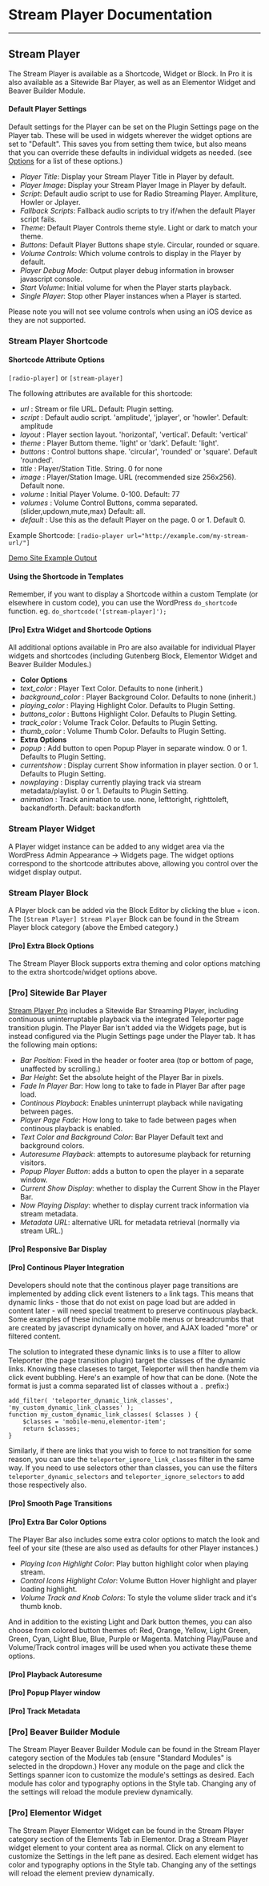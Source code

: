 # Stream Player Documentation

***


## Stream Player

The Stream Player is available as a Shortcode, Widget or Block. In Pro it is also available as a Sitewide Bar Player, as well as an Elementor Widget and Beaver Builder Module.

#### Default Player Settings

Default settings for the Player can be set on the Plugin Settings page on the Player tab. These will be used in widgets wherever the widget options are set to "Default". This saves you from setting them twice, but also means that you can override these defaults in individual widgets as needed. (see [Options](./Options.md#player) for a list of these options.)

* *Player Title*: Display your Stream Player Title in Player by default.
* *Player Image*: Display your Stream Player Image in Player by default.
* *Script*: Default audio script to use for Radio Streaming Player. Ampliture, Howler or Jplayer.
* *Fallback Scripts*: Fallback audio scripts to try if/when the default Player script fails.
* *Theme*: Default Player Controls theme style. Light or dark to match your theme.
* *Buttons*: Default Player Buttons shape style. Circular, rounded or square.
* *Volume Controls*: Which volume controls to display in the Player by default.
* *Player Debug Mode*: Output player debug information in browser javascript console.
* *Start Volume*: Initial volume for when the Player starts playback.
* *Single Player*: Stop other Player instances when a Player is started.

Please note you will not see volume controls when using an iOS device as they are not supported.

### Stream Player Shortcode

#### Shortcode Attribute Options

`[radio-player]` or `[stream-player]`

The following attributes are available for this shortcode:

* *url* : Stream or file URL. Default: Plugin setting.
* *script* : Default audio script. 'amplitude', 'jplayer', or 'howler'. Default: amplitude
* *layout* : Player section layout. 'horizontal', 'vertical'. Default: 'vertical'
* *theme* : Player Buttom theme. 'light' or 'dark'. Default: 'light'.
* *buttons* : Control buttons shape. 'circular', 'rounded' or 'square'. Default 'rounded'.
* *title* : Player/Station Title. String. 0 for none
* *image* : Player/Station Image. URL (recommended size 256x256). Default none.
* *volume* : Initial Player Volume. 0-100. Default: 77
* *volumes* : Volume Control Buttons, comma separated. (slider,updown,mute,max) Default: all.
* *default* : Use this as the default Player on the page. 0 or 1. Default 0.

Example Shortcode: `[radio-player url="http://example.com/my-stream-url/"]`

[Demo Site Example Output](https://demo.radiostation.pro/player-shortcode/)

#### Using the Shortcode in Templates

Remember, if you want to display a Shortcode within a custom Template (or elsewhere in custom code), you can use the WordPress `do_shortcode` function. eg. `do_shortcode('[stream-player]');`

#### [Pro] Extra Widget and Shortcode Options

All additional options available in Pro are also available for individual Player widgets and shortcodes (including Gutenberg Block, Elementor Widget and Beaver Builder Modules.) 

* **Color Options**
* *text_color* : Player Text Color. Defaults to none (inherit.)
* *background_color* : Player Background Color. Defaults to none (inherit.)
* *playing_color* : Playing Highlight Color. Defaults to Plugin Setting.
* *buttons_color* : Buttons Highlight Color. Defaults to Plugin Setting.
* *track_color* : Volume Track Color. Defaults to Plugin Setting.
* *thumb_color* : Volume Thumb Color. Defaults to Plugin Setting.
* **Extra Options**
* *popup* : Add button to open Popup Player in separate window. 0 or 1. Defaults to Plugin Setting.
* *currentshow* : Display current Show information in player section. 0 or 1. Defaults to Plugin Setting.
* *nowplaying* : Display currently playing track via stream metadata/playlist. 0 or 1. Defaults to Plugin Setting.
* *animation* : Track animation to use. none, lefttoright, righttoleft, backandforth. Default: backandforth

### Stream Player Widget

A Player widget instance can be added to any widget area via the WordPress Admin Appearance -> Widgets page. The widget options correspond to the shortcode attributes above, allowing you control over the widget display output.

### Stream Player Block

A Player block can be added via the Block Editor by clicking the blue + icon. The `[Stream Player] Stream Player` Block can be found in the Stream Player block category (above the Embed category.)

#### [Pro] Extra Block Options

The Stream Player Block supports extra theming and color options matching to the extra shortcode/widget options above.


### [Pro] Sitewide Bar Player

[Stream Player Pro](https://radiostation.pro/stream-player/) includes a Sitewide Bar Streaming Player, including continuous uninterruptable playback via the integrated Teleporter page transition plugin. The Player Bar isn't added via the Widgets page, but is instead configured via the Plugin Settings page under the Player tab. It has the following main options:

* *Bar Position*: Fixed in the header or footer area (top or bottom of page, unaffected by scrolling.)
* *Bar Height*: Set the absolute height of the Player Bar in pixels.
* *Fade In Player Bar*: How long to take to fade in Player Bar after page load.
* *Continous Playback*: Enables uninterrupt playback while navigating between pages.
* *Player Page Fade*: How long to take to fade between pages when continous playback is enabled.
* *Text Color and Background Color*: Bar Player Default text and background colors.
* *Autoresume Playback*: attempts to autoresume playback for returning visitors.
* *Popup Player Button*: adds a button to open the player in a separate window.
* *Current Show Display*: whether to display the Current Show in the Player Bar.
* *Now Playing Display*: whether to display current track information via stream metadata.
* *Metadata URL*: alternative URL for metadata retrieval (normally via stream URL.)

#### [Pro] Responsive Bar Display




#### [Pro] Continous Player Integration

Developers should note that the continous player page transitions are implemented by adding click event listeners to `a` link tags. This means that dynamic links - those that do not exist on page load but are added in content later - will need special treatment to preserve continuous playback. Some examples of these include some mobile menus or breadcrumbs that are created by javascript dynamically on hover, and AJAX loaded "more" or filtered content. 

The solution to integrated these dynamic links is to use a filter to allow Teleporter (the page transition plugin) target the classes of the dynamic links. Knowing these claseses to target, Teleporter will then handle them via click event bubbling. Here's an example of how that can be done. (Note the format is just a comma separated list of classes without a `.` prefix:)

```
add_filter( 'teleporter_dynamic_link_classes', 'my_custom_dynamic_link_classes' );
function my_custom_dynamic_link_classes( $classes ) {
    $classes = 'mobile-menu,elementor-item';
    return $classes;
}
```

Similarly, if there are links that you wish to force to not transition for some reason, you can use the `teleporter_ignore_link_classes` filter in the same way. If you need to use selectors other than classes, you can use the filters `teleporter_dynamic_selectors` and `teleporter_ignore_selectors` to add those respectively also.



#### [Pro] Smooth Page Transitions






#### [Pro] Extra Bar Color Options

The Player Bar also includes some extra color options to match the look and feel of your site (these are also used as defaults for other Player instances.) 

* *Playing Icon Highlight Color*: Play button highlight color when playing stream.
* *Control Icons Highlight Color*: Volume Button Hover highlight and player loading highlight.
* *Volume Track and Knob Colors*: To style the volume slider track and it's thumb knob.
		
And in addition to the existing Light and Dark button themes, you can also choose from colored button themes of: Red, Orange, Yellow, Light Green, Green, Cyan, Light Blue, Blue, Purple or Magenta. Matching Play/Pause and Volume/Track control images will be used when you activate these theme options.

#### [Pro] Playback Autoresume

#### [Pro] Popup Player window

#### [Pro] Track Metadata








### [Pro] Beaver Builder Module

The Stream Player Beaver Builder Module can be found in the Stream Player category section of the Modules tab (ensure "Standard Modules" is selected in the dropdown.) Hover any module on the page and click the Settings spanner icon to customize the module's settings as desired. Each module has color and typography options in the Style tab. Changing any of the settings will reload the module preview dynamically.

### [Pro] Elementor Widget

The Stream Player Elementor Widget can be found in the Stream Player category section of the Elements Tab in Elementor. Drag a Stream Player widget element to your content area as normal. Click on any element to customize the Settings in the left pane as desired. Each element widget has color and typography options in the Style tab. Changing any of the settings will reload the element preview dynamically.
